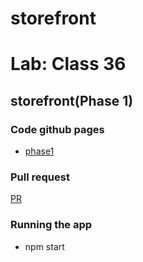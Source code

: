 # storefront
# Lab: Class 36

## storefront(Phase 1)



### Code github pages
- [phase1](https://codesandbox.io/s/epic-darkness-lyz4w)

### Pull request
[PR](https://github.com/samahhamed227/storefront)

### Running the app
- npm start